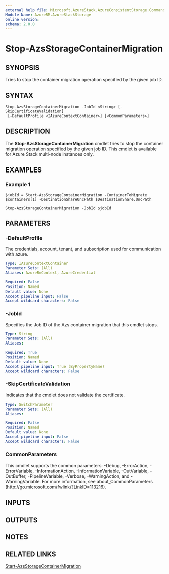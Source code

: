 ```yaml
---
external help file: Microsoft.AzureStack.AzureConsistentStorage.Commands.dll-Help.xml
Module Name: AzureRM.AzureStackStorage
online version: 
schema: 2.0.0
---
```


# Stop-AzsStorageContainerMigration

## SYNOPSIS
Tries to stop the container migration operation specified by the given job ID.

## SYNTAX

```
Stop-AzsStorageContainerMigration -JobId <String> [-SkipCertificateValidation]
 [-DefaultProfile <IAzureContextContainer>] [<CommonParameters>]
```

## DESCRIPTION
The **Stop-AzsStorageContainerMigration** cmdlet tries to stop the container migration operation specified by the given job ID. This cmdlet is available for Azure Stack multi-node instances only.

## EXAMPLES

### Example 1
```
$jobId = Start-AzsStorageContainerMigration -ContainerToMigrate $containers[1] -DestinationShareUncPath $DestinationShare.UncPath 

Stop-AzsStorageContainerMigration -JobId $jobId
```

## PARAMETERS

### -DefaultProfile
The credentials, account, tenant, and subscription used for communication with azure.

```yaml
Type: IAzureContextContainer
Parameter Sets: (All)
Aliases: AzureRmContext, AzureCredential

Required: False
Position: Named
Default value: None
Accept pipeline input: False
Accept wildcard characters: False
```

### -JobId
Specifies the Job ID of the Azs container migration that this cmdlet stops.


```yaml
Type: String
Parameter Sets: (All)
Aliases: 

Required: True
Position: Named
Default value: None
Accept pipeline input: True (ByPropertyName)
Accept wildcard characters: False
```

### -SkipCertificateValidation
Indicates that the cmdlet does not validate the certificate.

```yaml
Type: SwitchParameter
Parameter Sets: (All)
Aliases: 

Required: False
Position: Named
Default value: None
Accept pipeline input: False
Accept wildcard characters: False
```

### CommonParameters
This cmdlet supports the common parameters: -Debug, -ErrorAction, -ErrorVariable, -InformationAction, -InformationVariable, -OutVariable, -OutBuffer, -PipelineVariable, -Verbose, -WarningAction, and -WarningVariable. For more information, see about_CommonParameters (<http://go.microsoft.com/fwlink/?LinkID=113216>).

## INPUTS

## OUTPUTS

## NOTES

## RELATED LINKS

[Start-AzsStorageContainerMigration](./Start-AzsStorageContainerMigration.md)

